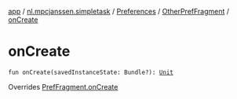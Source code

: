[app](../../../index.md) / [nl.mpcjanssen.simpletask](../../index.md) / [Preferences](../index.md) / [OtherPrefFragment](index.md) / [onCreate](.)

# onCreate

`fun onCreate(savedInstanceState: Bundle?): `[`Unit`](https://kotlinlang.org/api/latest/jvm/stdlib/kotlin/-unit/index.html)

Overrides [PrefFragment.onCreate](../-pref-fragment/on-create.md)

